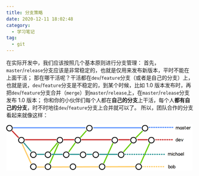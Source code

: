 ```yaml
---
title: 分支策略
date: 2020-12-11 18:02:48
category:
  - 学习笔记
tag:
  - git
---
```


在实际开发中，我们应该按照几个基本原则进行分支管理：
首先，`master`/`release`分支应该是非常稳定的，也就是仅用来发布新版本，平时不能在上面干活；
那在哪干活呢？干活都在`dev`/`feature`分支（或者是自己的分支）上，也就是说，`dev`/`feature`分支是不稳定的，到某个时候，比如 1.0 版本发布时，再把`dev`/`feature`分支合并（`merge`）到`master`/`release`上，在`master`/`release`分支发布 1.0 版本；
你和你的小伙伴们每个人都在**自己的分支**上干活，每个人**都有自己的分支**，时不时地往`dev`/`feature`分支上合并就可以了。
所以，团队合作的分支看起来就像这样：

![image-20220615160739907](./img/image-20220615160739907.png)
